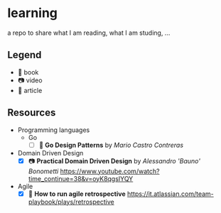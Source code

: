 # learning

a repo to share what I am reading, what I am studing, ...

## Legend

 - :notebook: book
 - :camera: video
 - :newspaper: article

## Resources

 - Programming languages
   - Go
     - [ ] :notebook: **Go Design Patterns** by *Mario Castro Contreras*
     
 - Domain Driven Design
   - [x] :camera: **Practical Domain Driven Design** by *Alessandro 'Bauno' Bonometti* https://www.youtube.com/watch?time_continue=38&v=oyK8qgsIYQY

 - Agile
    - [x] :newspaper: **How to run agile retrospective** https://it.atlassian.com/team-playbook/plays/retrospective

